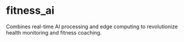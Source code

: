 # fitness_ai
Combines real-time AI processing and edge computing to revolutionize health monitoring and fitness coaching.
